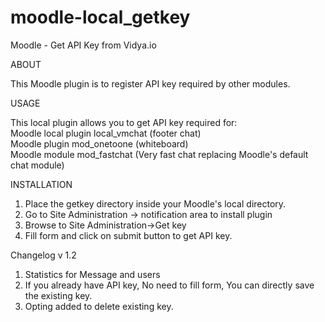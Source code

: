 moodle-local_getkey
===================

Moodle - Get API Key from Vidya.io


ABOUT

This Moodle plugin is to register API key required by other modules.

USAGE

This local plugin allows you to get API key required for:  
Moodle local plugin local_vmchat (footer chat)  
Moodle plugin mod_onetoone (whiteboard)  
Moodle module mod_fastchat (Very fast chat replacing Moodle's default chat module)


INSTALLATION

1) Place the getkey directory inside your Moodle's local directory.  
2) Go to Site Administration -> notification area to install plugin   
3) Browse to Site Administration->Get key   
4) Fill form and click on submit button to get API key.   


Changelog v 1.2

1) Statistics for Message and users
2) If you already have API key, No need to fill form, You can directly save the existing key.
3) Opting added to delete existing key.  